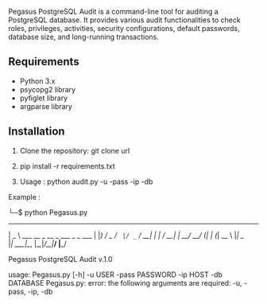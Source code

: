 Pegasus PostgreSQL Audit is a command-line tool for auditing a PostgreSQL database. It provides various audit functionalities to check roles, privileges, activities, security configurations, default passwords, database size, and long-running transactions.

## Requirements

- Python 3.x
- psycopg2 library
- pyfiglet library
- argparse library

## Installation

1. Clone the repository:
git clone url

2. pip install -r requirements.txt

3. Usage :
python audit.py -u <username> -pass <password> -ip <host> -db <database>


Example :

└─$ python Pegasus.py
 ____                                
|  _ \ ___  __ _  __ _ ___ _   _ ___ 
| |_) / _ \/ _` |/ _` / __| | | / __|
|  __/  __/ (_| | (_| \__ \ |_| \__ \
|_|   \___|\__, |\__,_|___/\__,_|___/
           |___/                     

Pegasus PostgreSQL Audit v.1.0


usage: Pegasus.py [-h] -u USER -pass PASSWORD -ip HOST -db DATABASE
Pegasus.py: error: the following arguments are required: -u, -pass, -ip, -db


